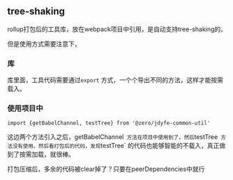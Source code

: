 ## tree-shaking

rollup打包后的工具库，放在webpack项目中引用，是自动支持tree-shaking的。



但是使用方式需要注意下，

### 库

库里面，工具代码需要通过`export` 方式，一个个导出不同的方法，这样才能按需载入。



### 使用项目中

```
import {getBabelChannel, testTree} from '@zero/jdyfe-common-util'
```

这边两个方法引入之后，getBabelChannel` 方法在项目中使用到了，然后`testTree` 方法没有使用。然后看打包后的代码，发现`testTree` 的代码也能够智能的不载入，真正做到了按需加载，就很棒。





打包压缩后，多余的代码被clear掉了？只要在peerDependencies中就行
